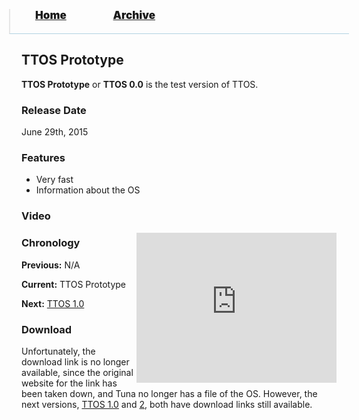 <blockquote style="background: #0000;border-bottom: 1px solid #B2D2E1;height: 30px;margin: 0 -20px 20px;padding: 0px 20px 9px 40px;">
  <p style=""><a href="https://hexa-one.github.io/pptos-wiki/" style="font-size: 17px;font-weight: 900;font-style: normal;text-shadow: rgba(255,255,255,0.9) 0 1px 0;">Home</a>&nbsp;&nbsp;&nbsp;&nbsp;&nbsp;&nbsp;&nbsp;&nbsp;&nbsp;&nbsp;&nbsp;&nbsp;&nbsp;&nbsp;&nbsp;&nbsp;&nbsp;&nbsp;
    <a href="https://hexa-one.github.io/pptos-wiki/archive/" style="font-size: 17px;font-weight: 900;font-style: normal;text-shadow: rgba(255,255,255,0.9) 0 1px 0;">Archive</a>
  </p>
</blockquote>

## TTOS Prototype 

**TTOS Prototype** or **TTOS 0.0** is the test version of TTOS. 

### Release Date

June 29th, 2015 

### Features

- Very fast
- Information about the OS

### Video

<iframe align="right" src="https://archive.org/embed/pptoswiki-video/PowerPoint%20OS%20-%20TTOS%20Prototype%20%28Reupload%29.mp4" width="320" height="240" frameborder="0" webkitallowfullscreen="true" mozallowfullscreen="true" allowfullscreen></iframe>

### Chronology

**Previous:** N/A 

**Current:** TTOS Prototype

**Next:** [TTOS 1.0 ](https://hexa-one.github.io/pptos-wiki/wiki/TTOS/TTOS_1.0)

### Download

Unfortunately, the download link is no longer available, since the original website for the link has been taken down, and Tuna no longer has a file of the OS. However, the next versions, [TTOS 1.0](https://hexa-one.github.io/pptos-wiki/wiki/TTOS/TTOS_1.0) and [2](https://hexa-one.github.io/pptos-wiki/wiki/TTOS/TTOS_2), both have download links still available. 

<body style="background-image: url(https://raw.githubusercontent.com/hexa-one/pptos-wiki/gh-pages/assets/background/background.png);background-repeat: no-repeat;background-attachment: fixed;background-size: cover;">